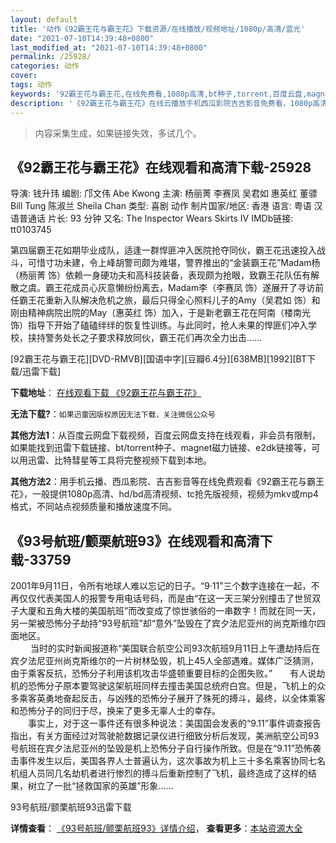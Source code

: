 ```yaml
---
layout: default
title: '动作《92霸王花与霸王花》下载资源/在线播放/视频地址/1080p/高清/蓝光'
date: "2021-07-10T14:39:48+0800"
last_modified_at: "2021-07-10T14:39:48+0800"
permalink: /25928/
categories: 动作
cover:
tags: 动作
keywords: '92霸王花与霸王花,在线免费看,1080p高清,bt种子,torrent,百度云盘,magnet,磁力链,迅雷下载资源'
description: '《92霸王花与霸王花》在线云播放手机西瓜影院吉吉影音免费看，1080p高清bd/hd未删减完整版和tc抢先枪版，mkv/mp4格式，附带bt/torrent种子、magnet/磁力链、百度云盘、网盘资源迅雷下载链接'
---
```


>内容采集生成，如果链接失效，多试几个。


## 《92霸王花与霸王花》在线观看和高清下载-25928

导演: 钱升玮 编剧: 邝文伟 Abe Kwong 主演: 杨丽菁 李赛凤 吴君如 惠英红 董骠 Bill Tung 陈淑兰 Sheila Chan 类型: 喜剧 动作 制片国家/地区: 香港 语言: 粤语 汉语普通话 片长: 93 分钟 又名: The Inspector Wears Skirts IV IMDb链接: tt0103745

第四届霸王花如期毕业成队，适逢一群悍匪冲入医院抢夺同伙，霸王花迅速投入战斗，可惜寸功未建，令上峰胡警司颇为难堪，警界推出的“金装霸王花”Madam杨（杨丽菁 饰）依赖一身硬功夫和高科技装备，表现颇为抢眼，致霸王花队伍有解散之虞。霸王花成员心灰意懒纷纷离去，Madam李（李赛凤 饰）遂展开了寻访前任霸王花重新入队解决危机之旅，最后只得全心照料儿子的Amy（吴君如 饰）和刚由精神病院出院的May（惠英红 饰）加入，于是新老霸王花在阿南（楼南光 饰）指导下开始了磕磕绊绊的恢复性训练。与此同时，抢人未果的悍匪们冲入学校，挟持警务处长之子要求释放同伙，霸王花们再次全力出击……


[92霸王花与霸王花][DVD-RMVB][国语中字][豆瓣6.4分][638MB][1992][BT下载/迅雷下载]

**下载地址**： [在线观看下载 《92霸王花与霸王花》](https://www.btdx8.com/torrent/ba_wang_hua_chong_chu_jiang_hu_1992.html) 


**无法下载?**：`如果迅雷因版权原因无法下载，关注微信公众号 `

**其他方法1**：从百度云网盘下载视频，百度云网盘支持在线观看，非会员有限制，如果能找到迅雷下载链接、bt/torrent种子、magnet磁力链接、e2dk链接等，可以用迅雷、比特彗星等工具将完整视频下载到本地。

**其他方法2**：用手机云播、西瓜影院、吉吉影音等在线免费观看《92霸王花与霸王花》，一般提供1080p高清、hd/bd高清视频、tc抢先版视频，视频为mkv或mp4格式，不同站点视频质量和播放速度不同。


## 《93号航班/颤栗航班93》在线观看和高清下载-33759

2001年9月11日，令所有地球人难以忘记的日子。&ldquo;9·11”三个数字连接在一起，不再仅仅代表美国人的报警专用电话号码，而是由&ldquo;在这一天三架分别撞击了世贸双子大厦和五角大楼的美国航班”而改变成了惊世骇俗的一串数字！而就在同一天，另一架被恐怖分子劫持&ldquo;93号航班&rdquo;却&ldquo;意外”坠毁在了宾夕法尼亚州的尚克斯维尔四面地区。<br />　　 当时的实时新闻报道称“美国联合航空公司93次航班9月11日上午遭劫持后在宾夕法尼亚州尚克斯维尔的一片树林坠毁，机上45人全部遇难。媒体广泛猜测，由于乘客反抗，恐怖分子利用该机攻击华盛顿重要目标的企图失败。&rdquo;　　有人说劫机的恐怖分子原本要驾驶这架航班同样去撞击美国总统府白宫。但是，飞机上的众多乘客英勇地奋起反击，与凶残的恐怖分子展开了殊死的搏斗，最终，以全体乘客和恐怖分子的同归于尽，换来了更多无辜人士的幸存。<br />　　事实上，对于这一事件还有很多种说法：美国国会发表的&ldquo;9.11”事件调查报告指出，有关方面经过对驾驶舱数据记录仪进行细致分析后发现，美洲航空公司93号航班在宾夕法尼亚州的坠毁是机上恐怖分子自行操作所致。但是在“9.11”恐怖袭击事件发生以后，美国各界人士普遍认为，这次事故为机上三十多名乘客协同七名机组人员同几名劫机者进行惨烈的搏斗后重新控制了飞机，最终造成了这样的结果，树立了一批&ldquo;拯救国家的英雄&rdquo;形象……


93号航班/颤栗航班93迅雷下载

**详情查看**： [《93号航班/颤栗航班93》详情介绍](/movie/33759/)， **查看更多**：[本站资源大全](/movie/t/all/)

